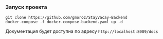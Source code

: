 ### Запуск проекта

    git clone https://github.com/gmoroz/StayVacay-Backend
    docker-compose -f docker-compose-backend.yaml up -d

Документация будет доступна по адресу `http://localhost:8089/docs`
